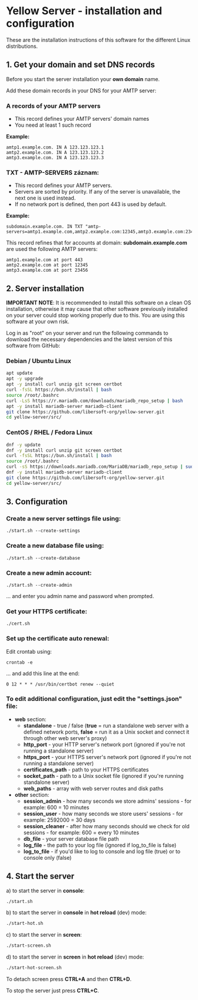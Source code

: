 # Yellow Server - installation and configuration

These are the installation instructions of this software for the different Linux distributions.

## 1. Get your domain and set DNS records

Before you start the server installation your **own domain** name.

Add these domain records in your DNS for your AMTP server:

### **A** records of your AMTP servers

- This record defines your AMTP servers' domain names
- You need at least 1 such record

**Example:**

```
amtp1.example.com. IN A 123.123.123.1
amtp2.example.com. IN A 123.123.123.2
amtp3.example.com. IN A 123.123.123.3
```

### TXT - AMTP-SERVERS záznam:

- This record defines your AMTP servers.
- Servers are sorted by priority. If any of the server is unavailable, the next one is used instead.
- If no network port is defined, then port 443 is used by default.

**Example:**

```
subdomain.example.com. IN TXT "amtp-servers=amtp1.example.com,amtp2.example.com:12345,amtp3.example.com:23456"
```

This record refines that for accounts at domain: **subdomain.example.com** are used the following AMTP servers:

```
amtp1.example.com at port 443
amtp2.example.com at port 12345
amtp3.example.com at port 23456
```

## 2. Server installation

**IMPORTANT NOTE**: It is recommended to install this software on a clean OS installation, otherwise it may cause that other software previously installed on your server could stop working properly due to this. You are using this software at your own risk.

Log in as "root" on your server and run the following commands to download the necessary dependencies and the latest version of this software from GitHub:

### Debian / Ubuntu Linux

```sh
apt update
apt -y upgrade
apt -y install curl unzip git screen certbot
curl -fsSL https://bun.sh/install | bash
source /root/.bashrc
curl -LsS https://r.mariadb.com/downloads/mariadb_repo_setup | bash
apt -y install mariadb-server mariadb-client
git clone https://github.com/libersoft-org/yellow-server.git
cd yellow-server/src/
```

### CentOS / RHEL / Fedora Linux

```sh
dnf -y update
dnf -y install curl unzip git screen certbot
curl -fsSL https://bun.sh/install | bash
source /root/.bashrc
curl -sS https://downloads.mariadb.com/MariaDB/mariadb_repo_setup | sudo bash
dnf -y install mariadb-server mariadb-client
git clone https://github.com/libersoft-org/yellow-server.git
cd yellow-server/src/
```

## 3. Configuration

### Create a new server settings file using:

```console
./start.sh --create-settings
```

### Create a new database file using:

```console
./start.sh --create-database
```

### Create a new admin account:

```console
./start.sh --create-admin
```

... and enter you admin name and password when prompted.

### Get your HTTPS certificate:

```console
./cert.sh
```

### Set up the certificate auto renewal:

Edit crontab using:

```console
crontab -e
```

... and add this line at the end:

```console
0 12 * * * /usr/bin/certbot renew --quiet
```

### To edit additional configuration, just edit the "settings.json" file:

- **web** section:
  - **standalone** - true / false (**true** = run a standalone web server with a defined network ports, **false** = run it as a Unix socket and connect it through other web server's proxy)
  - **http_port** - your HTTP server's network port (ignored if you're not running a standalone server)
  - **https_port** - your HTTPS server's network port (ignored if you're not running a standalone server)
  - **certificates_path** - path to your HTTPS certificates
  - **socket_path** - path to a Unix socket file (ignored if you're running standalone server)
  - **web_paths** - array with web server routes and disk paths
- **other** section:
  - **session_admin** - how many seconds we store admins' sessions - for example: 600 = 10 minutes
  - **session_user** - how many seconds we store users' sessions - for example: 2592000 = 30 days
  - **session_cleaner** - after how many seconds should we check for old sessions - for example: 600 = every 10 minutes
  - **db_file** - your server database file path
  - **log_file** - the path to your log file (ignored if log_to_file is false)
  - **log_to_file** - if you'd like to log to console and log file (true) or to console only (false)

## 4. Start the server

a) to start the server in **console**:

```bash
./start.sh
```

b) to start the server in **console** in **hot reload** (dev) mode:

```bash
./start-hot.sh
```

c) to start the server in **screen**:

```bash
./start-screen.sh
```

d) to start the server in **screen** in **hot reload** (dev) mode:

```bash
./start-hot-screen.sh
```

To detach screen press **CTRL+A** and then **CTRL+D**.

To stop the server just press **CTRL+C**.
